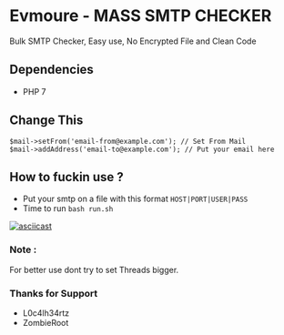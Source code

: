 # Evmoure - MASS SMTP CHECKER
Bulk SMTP Checker, Easy use, No Encrypted File and Clean Code

## Dependencies
 - PHP 7
 
## Change This
```
$mail->setFrom('email-from@example.com'); // Set From Mail
$mail->addAddress('email-to@example.com'); // Put your email here
```

## How to fuckin use ?
- Put your smtp on a file with this format 
  ```HOST|PORT|USER|PASS```
- Time to run ```bash run.sh```

[![asciicast](https://asciinema.org/a/alk0bt20PRbNhK7LQN9IACFoE.svg)](https://asciinema.org/a/alk0bt20PRbNhK7LQN9IACFoE)

### Note :
For better use dont try to set Threads bigger.

### Thanks for Support
 - L0c4lh34rtz
 - ZombieRoot

